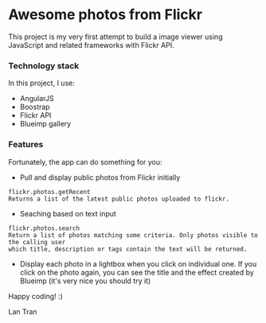 # Awesome photos from Flickr

This project is my very first attempt to build a image viewer using JavaScript and related frameworks with Flickr API.

### Technology stack
In this project, I use:

 * AngularJS
 * Boostrap
 * Flickr API
 * Blueimp gallery


### Features
Fortunately, the app can do something for you:
 
 *  Pull and display public photos from Flickr initially 
```
flickr.photos.getRecent
Returns a list of the latest public photos uploaded to flickr.
```
 * Seaching based on text input
```
flickr.photos.search
Return a list of photos matching some criteria. Only photos visible to the calling user
which title, description or tags contain the text will be returned.

```
 * Display each photo in a lightbox when you click on individual one. If you click on the 
 photo again, you can see the title and the effect created by Blueimp (it's very nice you
 should try it)  

Happy coding! :)

Lan Tran

